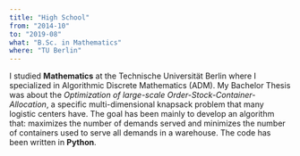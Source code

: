 ```yaml
---
title: "High School"
from: "2014-10"
to: "2019-08"
what: "B.Sc. in Mathematics"
where: "TU Berlin"
---
```


I studied **Mathematics** at the Technische Universität Berlin where I specialized in Algorithmic Discrete Mathematics (ADM). My Bachelor Thesis was about the _Optimization of large-scale Order-Stock-Container-Allocation_, a specific multi-dimensional knapsack problem that many logistic centers have. The goal has been mainly to develop an algorithm that: maximizes the number of demands served and minimizes the number of containers used to serve all demands in a warehouse. The code has been written in **Python**.
